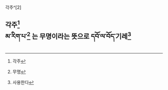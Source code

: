 각주^[2]<br>

각주[^1]<br>
མ་རིག་པ་[^2] 는 무명이라는 뜻으로 དབོ་ལ་བོད་기레[^3]
---------
[^1]: 각주 
[^2]: 무명
[^3]: 사용한다